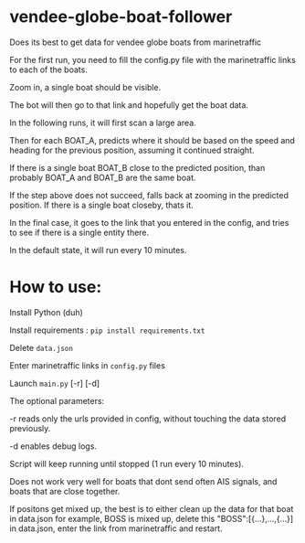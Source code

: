 # vendee-globe-boat-follower
Does its best to get data for vendee globe boats from marinetraffic

For the first run, you need to fill the config.py file with the marinetraffic links to each of the boats.

Zoom in, a single boat should be visible.

The bot will then go to that link and hopefully get the boat data.

In the following runs, it will first scan a large area.

Then for each BOAT_A, predicts where it should be based on the speed and heading for the previous position, assuming it continued straight.

If there is a single boat BOAT_B close to the predicted position, than probably BOAT_A and BOAT_B are the same boat.


If the step above does not succeed, falls back at zooming in the predicted position. If there is a single boat closeby, thats it.

In the final case, it goes to the link that you entered in the config, and tries to see if there is a single entity there.

In the default state, it will run every 10 minutes.

# How to use:
Install Python (duh)

Install requirements : `pip install requirements.txt`

Delete `data.json`

Enter marinetraffic links in `config.py` files

Launch `main.py` [-r] [-d]

The optional parameters:

-r reads only the urls provided in config, without touching the data stored previously.

-d enables debug logs.

Script will keep running until stopped (1 run every 10 minutes).


Does not work very well for boats that dont send often AIS signals, and boats that are close together.

If positons get mixed up, the best is to either clean up the data for that boat in data.json
for example, BOSS is mixed up, delete this "BOSS":[{...},...,{...}] in data.json, enter the link from marinetraffic and restart.
